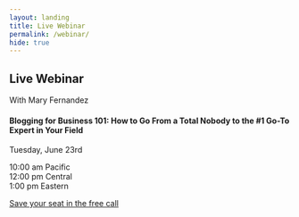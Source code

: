 ```yaml
---
layout: landing
title: Live Webinar
permalink: /webinar/
hide: true
---
```


<div class="home">
  <div class="webinar">
        <div class="signup">
        <h2 class="no-margin">Live Webinar</h2>
                <p>With Mary Fernandez</p>
        <h4>Blogging for Business 101: How to Go From a Total Nobody to the #1 Go-To Expert in Your Field</h4>
            <p class="regular">Tuesday, June 23rd</p><p class="small">10:00 am Pacific<br>12:00 pm Central<br>1:00 pm Eastern</p>
        <a href="#" class="button yellow">Save your seat in the free call</a>
            </div>
  </div>